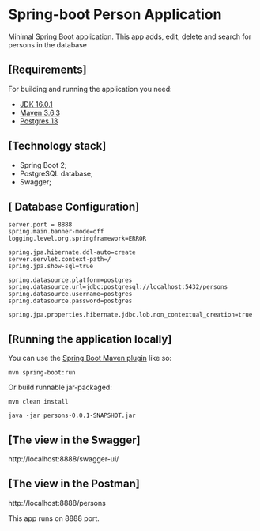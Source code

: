 # Spring-boot Person Application

Minimal [Spring Boot](http://projects.spring.io/spring-boot/) application. This app adds, edit, delete and search for persons 
in the database

## [Requirements]

For building and running the application you need:

- [JDK 16.0.1](https://download.oracle.com/otn-pub/java/jdk/16.0.1+9/7147401fd7354114ac51ef3e1328291f/jdk-16.0.1_windows-x64_bin.exe)
- [Maven 3.6.3](https://maven.apache.org)
- [Postgres 13](https://www.postgresql.org/)

## [Technology stack]
* Spring Boot 2;
* PostgreSQL database;
* Swagger;

## [ Database Configuration]
````
server.port = 8888
spring.main.banner-mode=off
logging.level.org.springframework=ERROR

spring.jpa.hibernate.ddl-auto=create
server.servlet.context-path=/
spring.jpa.show-sql=true

spring.datasource.platform=postgres
spring.datasource.url=jdbc:postgresql://localhost:5432/persons
spring.datasource.username=postgres
spring.datasource.password=postgres

spring.jpa.properties.hibernate.jdbc.lob.non_contextual_creation=true
 ````

## [Running the application locally]

You can use the [Spring Boot Maven plugin](https://docs.spring.io/spring-boot/docs/current/reference/html/build-tool-plugins-maven-plugin.html) like so:

```shell
mvn spring-boot:run
```

Or build runnable jar-packaged: 

```shell
mvn clean install
```
``` shell
java -jar persons-0.0.1-SNAPSHOT.jar
```

## [The view in the Swagger]
http://localhost:8888/swagger-ui/

## [The view in the Postman] 
http://localhost:8888/persons

This app runs on 8888 port.

